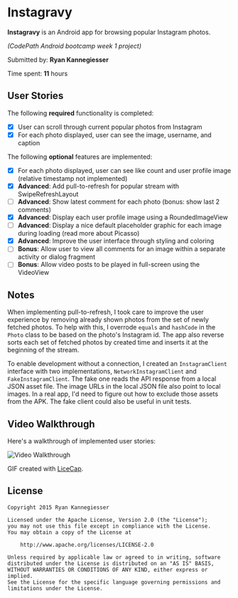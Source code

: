 # Instagravy

**Instagravy** is an Android app for browsing popular Instagram photos.

*(CodePath Android bootcamp week 1 project)*

Submitted by: **Ryan Kannegiesser**

Time spent: **11** hours

## User Stories

The following **required** functionality is completed:

* [x] User can scroll through current popular photos from Instagram
* [x] For each photo displayed, user can see the image, username, and caption

The following **optional** features are implemented:

* [x] For each photo displayed, user can see like count and user profile image (relative timestamp not implemented)
* [x] **Advanced**: Add pull-to-refresh for popular stream with SwipeRefreshLayout
* [ ] **Advanced**: Show latest comment for each photo (bonus: show last 2 comments)
* [x] **Advanced**: Display each user profile image using a RoundedImageView
* [ ] **Advanced**: Display a nice default placeholder graphic for each image during loading (read more about Picasso)
* [x] **Advanced**: Improve the user interface through styling and coloring
* [ ] **Bonus**: Allow user to view all comments for an image within a separate activity or dialog fragment
* [ ] **Bonus**: Allow video posts to be played in full-screen using the VideoView

## Notes

When implementing pull-to-refresh, I took care to improve the user experience by removing already
shown photos from the set of newly fetched photos. To help with this, I overrode `equals` and
`hashCode` in the `Photo` class to be based on the photo's Instagram id. The app also reverse sorts
each set of fetched photos by created time and inserts it at the beginning of the stream.

To enable development without a connection, I created an `InstagramClient` interface with two implementations,
`NetworkInstagramClient` and `FakeInstagramClient`. The fake one reads the API response from a local JSON
asset file. The image URLs in the local JSON file also point to local images. In a real app, I'd need to
figure out how to exclude those assets from the APK. The fake client could also be useful in unit tests.

## Video Walkthrough

Here's a walkthrough of implemented user stories:

<img src='http://i.imgur.com/WNxHEWy.gif' title='Video Walkthrough' width='' alt='Video Walkthrough' />

GIF created with [LiceCap](http://www.cockos.com/licecap/).

## License

    Copyright 2015 Ryan Kannegiesser

    Licensed under the Apache License, Version 2.0 (the "License");
    you may not use this file except in compliance with the License.
    You may obtain a copy of the License at

        http://www.apache.org/licenses/LICENSE-2.0

    Unless required by applicable law or agreed to in writing, software
    distributed under the License is distributed on an "AS IS" BASIS,
    WITHOUT WARRANTIES OR CONDITIONS OF ANY KIND, either express or implied.
    See the License for the specific language governing permissions and
    limitations under the License.
